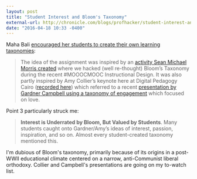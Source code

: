 ```yaml
---
layout: post
title: "Student Interest and Bloom's Taxonomy"
external-url: http://chronicle.com/blogs/profhacker/student-interest-and-blooms-taxonomy
date: "2016-04-18 10:33 -0400"
---
```

Maha Bali [encouraged her students to create their own learning taxonomies](http://chronicle.com/blogs/profhacker/what-i-learned-from-student-created-learning-taxonomies/62014):

> The idea of the assignment was inspired by an [activity Sean Michael Morris created](http://www.digitalpedagogylab.com/subversion-and-instructional-design/) where we hacked (well re-thought) Bloom’s Taxonomy during the recent #MOOOCMOOC Instructional Design. It was also partly inspired by Amy Collier’s keynote here at Digital Pedagogy Cairo ([recorded here](http://lectures.aucegypt.edu/Panopto/Pages/Viewer.aspx?id=e2ce6c8c-46c6-4022-ba3e-0bf43ffd6386)) which referred to a recent [presentation by Gardner Campbell using a taxonomy of engagement](http://www.gardnercampbell.net/blog1/?p=2511) which focused on love.

Point 3 particularly struck me:

> **Interest is Underrated by Bloom, But Valued by Students**. Many students caught onto Gardner/Amy’s ideas of interest, passion, inspiration, and so on. Almost every student-created taxonomy mentioned this.

I'm dubious of Bloom's taxonomy, primarily because of its origins in a post-WWII educational climate centered on a narrow, anti-Communist liberal orthodoxy. Collier and Campbell's presentations are going on my to-watch list.
